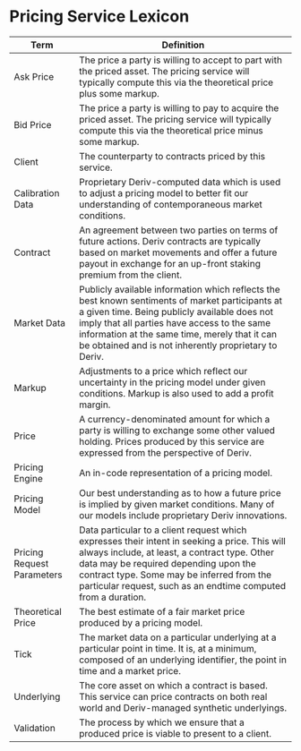 
# Pricing Service Lexicon

| Term    | Definition |
| -------- | ------- |
| Ask Price | The price a party is willing to accept to part with the priced asset. The pricing service will typically compute this via the theoretical price plus some markup. |
| Bid Price | The price a party is willing to pay to acquire the priced asset. The pricing service will typically compute this via the theoretical price minus some markup. |
| Client | The counterparty to contracts priced by this service. |
| Calibration Data | Proprietary Deriv-computed data which is used to adjust a pricing model to better fit our understanding of contemporaneous market conditions. |
| Contract | An agreement between two parties on terms of future actions. Deriv contracts are typically based on market movements and offer a future payout in exchange for an up-front staking premium from the client. |
| Market Data | Publicly available information which reflects the best known sentiments of market participants at a given time.  Being publicly available does not imply that all parties have access to the same information at the same time, merely that it can be obtained and is not inherently proprietary to Deriv. |
| Markup | Adjustments to a price which reflect our uncertainty in the pricing model under given conditions.  Markup is also used to add a profit margin. |
| Price | A currency-denominated amount for which a party is willing to exchange some other valued holding.  Prices produced by this service are expressed from the perspective of Deriv. |
| Pricing Engine | An in-code representation of a pricing model. |
| Pricing Model | Our best understanding as to how a future price is implied by given market conditions. Many of our models include proprietary Deriv innovations. |
| Pricing Request Parameters | Data particular to a client request which expresses their intent in seeking a price. This will always include, at least, a contract type.  Other data may be required depending upon the contract type.  Some may be inferred from the particular request, such as an endtime computed from a duration. |
| Theoretical Price | The best estimate of a fair market price produced by a pricing model. |
| Tick | The market data on a particular underlying at a particular point in time.  It is, at a minimum, composed of an underlying identifier, the point in time and a market price. |
| Underlying | The core asset on which a contract is based.  This service can price contracts on both real world and Deriv-managed synthetic underlyings. |
| Validation | The process by which we ensure that a produced price is viable to present to a client. |
